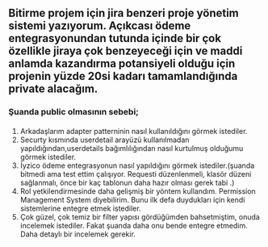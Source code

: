 ## Bitirme projem için jira benzeri proje yönetim sistemi yazıyorum. Açıkcası ödeme entegrasyonundan tutunda içinde bir çok özellikle jiraya çok benzeyeceği için ve maddi anlamda kazandırma potansiyeli olduğu için projenin yüzde 20si kadarı tamamlandığında private alacağım.
### Şuanda public olmasının sebebi;
#### 
1. Arkadaşlarım adapter patterninin nasıl kullanıldığını görmek istediler.
2. Securty kısmında userdetail arayüzü kullanılmadan yapıldığından,userdetails bağımlılığından nasıl kurtulmuş olduğumu görmek istediler.
3. İyzico ödeme entegrasyonun nasıl yapıldığını görmek istediler.(şuanda bitmedi ama test ettim çalışıyor. Requesti düzenlenmeli, klasör düzeni sağlanmalı, önce bir kaç tablonun daha hazır olması gerek tabi .)
4. Rol yetkilendirmesinde daha gelişmiş bir yöntem kullandım. Permission Management System diyebilirim. Bunu ilk defa duydukları için kendi sistemlerine entegre etmek istediler.
5. Çok güzel, çok temiz bir filter yapısı gördüğümden bahsetmiştim, onuda incelemek istediler. Fakat şuanda daha onu bende entegre etmedim. Daha detaylı bir incelemek gerekir.

